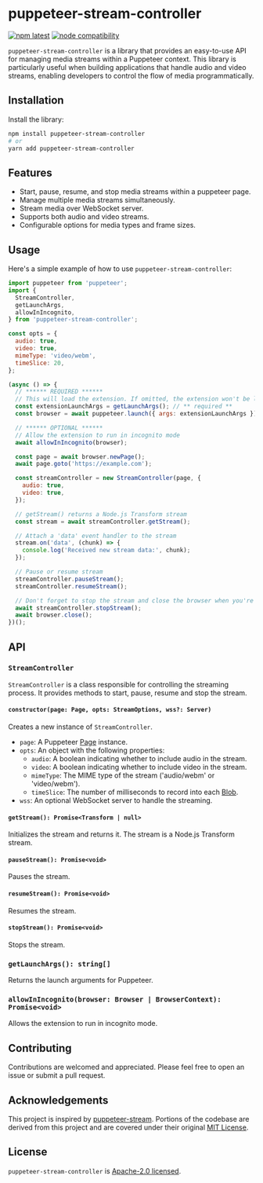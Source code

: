# puppeteer-stream-controller

[![npm latest][0]][1] [![node compatibility][2]][3]

`puppeteer-stream-controller` is a library that provides an easy-to-use API for managing media streams within a Puppeteer context. This library is particularly useful when building applications that handle audio and video streams, enabling developers to control the flow of media programmatically.

## Installation

Install the library:

```bash
npm install puppeteer-stream-controller
# or
yarn add puppeteer-stream-controller
```

## Features

- Start, pause, resume, and stop media streams within a puppeteer page.
- Manage multiple media streams simultaneously.
- Stream media over WebSocket server.
- Supports both audio and video streams.
- Configurable options for media types and frame sizes.

## Usage

Here's a simple example of how to use `puppeteer-stream-controller`:

```javascript
import puppeteer from 'puppeteer';
import {
  StreamController,
  getLaunchArgs,
  allowInIncognito,
} from 'puppeteer-stream-controller';

const opts = {
  audio: true,
  video: true,
  mimeType: 'video/webm',
  timeSlice: 20,
};

(async () => {
  // ****** REQUIRED ******
  // This will load the extension. If omitted, the extension won't be loaded and nothing will work.
  const extensionLaunchArgs = getLaunchArgs(); // ** required **
  const browser = await puppeteer.launch({ args: extensionLaunchArgs }); // ** required **

  // ****** OPTIONAL ******
  // Allow the extension to run in incognito mode
  await allowInIncognito(browser);

  const page = await browser.newPage();
  await page.goto('https://example.com');

  const streamController = new StreamController(page, {
    audio: true,
    video: true,
  });

  // getStream() returns a Node.js Transform stream
  const stream = await streamController.getStream();

  // Attach a 'data' event handler to the stream
  stream.on('data', (chunk) => {
    console.log('Received new stream data:', chunk);
  });

  // Pause or resume stream
  streamController.pauseStream();
  streamController.resumeStream();

  // Don't forget to stop the stream and close the browser when you're done.
  await streamController.stopStream();
  await browser.close();
})();
```

## API

### `StreamController`

`StreamController` is a class responsible for controlling the streaming process. It provides methods to start, pause, resume and stop the stream.

#### `constructor(page: Page, opts: StreamOptions, wss?: Server)`

Creates a new instance of `StreamController`.

- `page`: A Puppeteer [Page](https://pptr.dev/#?product=Puppeteer&version=v10.4.0&show=api-class-page) instance.
- `opts`: An object with the following properties:
  - `audio`: A boolean indicating whether to include audio in the stream.
  - `video`: A boolean indicating whether to include video in the stream.
  - `mimeType`: The MIME type of the stream ('audio/webm' or 'video/webm').
  - `timeSlice`: The number of milliseconds to record into each [Blob](https://developer.mozilla.org/en-US/docs/Web/API/Blob).
- `wss`: An optional WebSocket server to handle the streaming.

#### `getStream(): Promise<Transform | null>`

Initializes the stream and returns it. The stream is a Node.js Transform stream.

#### `pauseStream(): Promise<void>`

Pauses the stream.

#### `resumeStream(): Promise<void>`

Resumes the stream.

#### `stopStream(): Promise<void>`

Stops the stream.

### `getLaunchArgs(): string[]`

Returns the launch arguments for Puppeteer.

### `allowInIncognito(browser: Browser | BrowserContext): Promise<void>`

Allows the extension to run in incognito mode.

## Contributing

Contributions are welcomed and appreciated. Please feel free to open an issue or submit a pull request.

## Acknowledgements

This project is inspired by [puppeteer-stream](https://github.com/SamuelScheit/puppeteer-stream). Portions of the codebase are derived from this project and are covered under their original [MIT License](https://github.com/SamuelScheit/puppeteer-stream/blob/main/LICENSE).

## License

`puppeteer-stream-controller` is [Apache-2.0 licensed](https://github.com/quanhea/puppeteer-stream-controller/blob/main/LICENSE).

[0]: https://img.shields.io/npm/v/puppeteer-stream-controller.svg?style=flat-square
[1]: https://www.npmjs.com/package/puppeteer-stream-controller
[2]: https://img.shields.io/node/v/puppeteer-stream-controller.svg
[3]: https://nodejs.org/en/about/previous-releases
